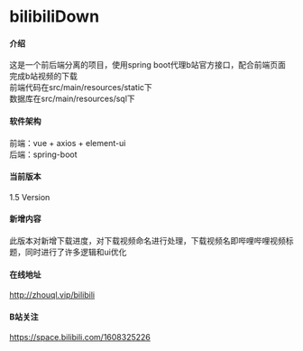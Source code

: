 # bilibiliDown

#### 介绍
这是一个前后端分离的项目，使用spring boot代理b站官方接口，配合前端页面完成b站视频的下载 <br>
前端代码在src/main/resources/static下 <br>
数据库在src/main/resources/sql下 

#### 软件架构
前端：vue + axios + element-ui <br>
后端：spring-boot

#### 当前版本
1.5 Version

#### 新增内容
此版本对新增下载进度，对下载视频命名进行处理，下载视频名即哔哩哔哩视频标题，同时进行了许多逻辑和ui优化

#### 在线地址
http://zhouql.vip/bilibili

#### B站关注
https://space.bilibili.com/1608325226